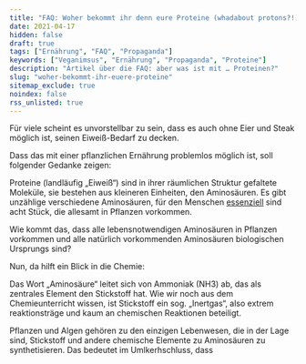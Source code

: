 ```yaml
---
title: "FAQ: Woher bekommt ihr denn eure Proteine (whadabout protons?!)"
date: 2021-04-17
hidden: false
draft: true
tags: ["Ernährung", "FAQ", "Propaganda"]
keywords: ["Veganimsus", "Ernährung", "Propaganda", "Proteine"]
description: "Artikel über die FAQ: aber was ist mit … Proteinen?"
slug: "woher-bekommt-ihr-euere-proteine"
sitemap_exclude: true
noindex: false
rss_unlisted: true
---
```



Für viele scheint es unvorstellbar zu sein, dass es auch ohne Eier und Steak möglich ist, seinen Eiweiß-Bedarf zu decken.

Dass das mit einer pflanzlichen Ernährung problemlos möglich ist, soll folgender Gedanke zeigen:

Proteine (landläufig „Eiweiß“) sind in ihrer räumlichen Struktur gefaltete Moleküle, sie bestehen aus kleineren Einheiten, den Aminosäuren. Es gibt unzählige verschiedene Aminosäuren, für den Menschen [essenziell](https://de.m.wikipedia.org/wiki/Essentielle_Aminosäure) sind acht Stück, die allesamt in Pflanzen vorkommen.

Wie kommt das, dass alle lebensnotwendigen Aminosäuren in Pflanzen vorkommen und alle natürlich vorkommenden Aminosäuren biologischen Ursprungs sind?

Nun, da hilft ein Blick in die Chemie:

Das Wort „Aminosäure“ leitet sich von Ammoniak (NH3) ab, das als zentrales Element den Stickstoff hat. Wie wir noch aus dem Chemieunterricht wissen, ist Stickstoff ein sog. „Inertgas“, also extrem reaktionsträge und kaum an chemischen Reaktionen beteiligt. 

Pflanzen und Algen gehören zu den einzigen Lebenwesen, die in der Lage sind, Stickstoff und andere chemische Elemente zu Aminosäuren zu synthetisieren. Das bedeutet im Umlkerhschluss, dass  
